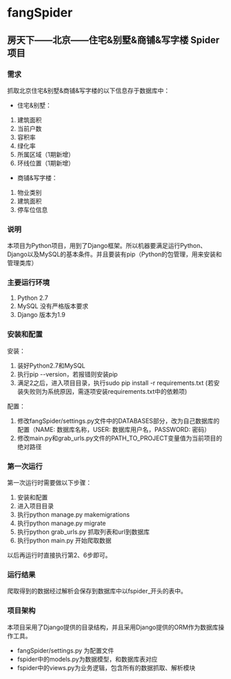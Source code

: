 # fangSpider  

## 房天下——北京——住宅&别墅&商铺&写字楼 Spider项目  

### 需求  
抓取北京住宅&别墅&商铺&写字楼的以下信息存于数据库中：   

- 住宅&别墅：

1. 建筑面积
2. 当前户数
3. 容积率
4. 绿化率
5. 所属区域（1期新增）
6. 环线位置（1期新增） 


- 商铺&写字楼：

1. 物业类别
2. 建筑面积
3. 停车位信息   

### 说明  
本项目为Python项目，用到了Django框架。所以机器要满足运行Python、Django以及MySQL的基本条件。并且要装有pip（Python的包管理，用来安装和管理类库）

### 主要运行环境  
1. Python 2.7
2. MySQL 没有严格版本要求
3. Django 版本为1.9

### 安装和配置  
安装：  

1. 装好Python2.7和MySQL
2. 执行pip --version，若报错则安装pip
3. 满足2之后，进入项目目录，执行sudo pip install -r requirements.txt  (若安装失败则为系统原因，需逐项安装requirements.txt中的依赖项)

配置：  

1. 修改fangSpider/settings.py文件中的DATABASES部分，改为自己数据库的配置（NAME: 数据库名称，USER: 数据库用户名，PASSWORD: 密码）
2. 修改main.py和grab\_urls.py文件的PATH\_TO\_PROJECT变量值为当前项目的绝对路径

### 第一次运行  
第一次运行时需要做以下步骤： 

1. 安装和配置
2. 进入项目目录
3. 执行python manage.py makemigrations
4. 执行python manage.py migrate
5. 执行python grab_urls.py 抓取列表和url到数据库
6. 执行python main.py 开始爬取数据

以后再运行时直接执行第2、6步即可。  

### 运行结果  
爬取得到的数据经过解析会保存到数据库中以fspider_开头的表中。

### 项目架构  
本项目采用了Django提供的目录结构，并且采用Django提供的ORM作为数据库操作工具。  

- fangSpider/settings.py 为配置文件
- fspider中的models.py为数据模型，和数据库表对应
- fspider中的views.py为业务逻辑，包含所有的数据抓取、解析模块
